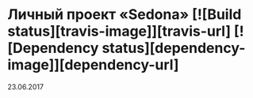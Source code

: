 # Личный проект «Sedona» [![Build status][travis-image]][travis-url] [![Dependency status][dependency-image]][dependency-url]
23.06.2017
